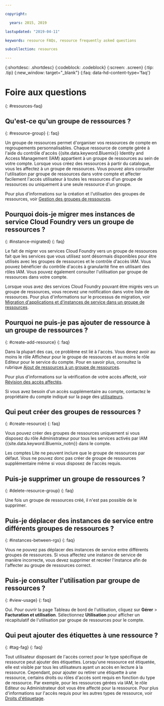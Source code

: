 ```yaml
---

copyright:

  years: 2015, 2019

lastupdated: "2019-04-11"

keywords: resource FAQs, resource frequently asked questions

subcollection: resources

---
```



{:shortdesc: .shortdesc}
{:codeblock: .codeblock}
{:screen: .screen}
{:tip: .tip}
{:new_window: target="_blank"}
{:faq: data-hd-content-type='faq'}


# Foire aux questions
{: #resources-faq}

## Qu'est-ce qu'un groupe de ressources ?
{: #resource-group}
{: faq}

Un groupe de ressources permet d'organiser vos ressources de compte en regroupements personnalisables. Chaque ressource de compte gérée à l'aide du contrôle d'accès {{site.data.keyword.Bluemix}} Identity and Access Management (IAM) appartient à un groupe de ressources au sein de votre compte. Lorsque vous créez des ressources à partir du catalogue, vous les affectez à un groupe de ressources. Vous pouvez alors consulter l'utilisation par groupe de ressources dans votre compte et affecter facilement l'accès utilisateur à toutes les ressources d'un groupe de ressources ou uniquement à une seule ressource d'un groupe.

Pour plus d'informations sur la création et l'utilisation des groupes de ressources, voir [Gestion des groupes de ressources](/docs/resources?topic=resources-rgs).  

## Pourquoi dois-je migrer mes instances de service Cloud Foundry vers un groupe de ressources ?
{: #instance-migrated}
{: faq}

Le fait de migrer vos services Cloud Foundry vers un groupe de ressources fait que les services que vous utilisez sont désormais disponibles pour être utilisés avec les groupes de ressources et le contrôle d'accès IAM. Vous pouvez bénéficier du contrôle d'accès à granularité fine en utilisant des rôles IAM. Vous pouvez également consulter l'utilisation par groupe de ressources dans votre compte. 

Lorsque vous avez des services Cloud Foundry pouvant être migrés vers un groupe de ressources, vous recevez une notification dans votre liste de ressources. Pour plus d'informations sur le processus de migration, voir [Migration d'applications et d'instances de service dans un groupe de ressources](/docs/resources?topic=resources-migrate).

## Pourquoi ne puis-je pas ajouter de ressource à un groupe de ressources ?
{: #create-add-resource}
{: faq}

Dans la plupart des cas, ce problème est lié à l'accès. Vous devez avoir au moins le rôle Afficheur pour le groupe de ressources et au moins le rôle Editeur pour le service du compte. Pour en savoir plus, consultez la rubrique [Ajout de ressources à un groupe de ressources](/docs/resources?topic=resources-rgs#add_to_rgs).

Pour plus d'informations sur la vérification de votre accès affecté, voir [Révision des accès affectés](/docs/iam?topic=iam-iammanidaccser#review_your_access).

Si vous avez besoin d'un accès supplémentaire au compte, contactez le propriétaire du compte indiqué sur la page des [utilisateurs](https://{DomainName}/iam#/users). 

## Qui peut créer des groupes de ressources ?
{: #create-resource}
{: faq}

Vous pouvez créer des groupes de ressources uniquement si vous disposez du rôle Administrateur pour tous les services activés par IAM {{site.data.keyword.Bluemix_notm}} dans le compte.

Les comptes Lite ne peuvent inclure que le groupe de ressources par défaut. Vous ne pouvez donc pas créer de groupe de ressources supplémentaire même si vous disposez de l'accès requis.

## Puis-je supprimer un groupe de ressources ?
{: #delete-resource-group}
{: faq}

Une fois un groupe de ressources créé, il n'est pas possible de le supprimer.

## Puis-je déplacer des instances de service entre différents groupes de ressources ?
{: #instances-between-rgs}
{: faq}

Vous ne pouvez pas déplacer des instances de service entre différents groupes de ressources. Si vous affectez une instance de service de manière incorrecte, vous devez supprimer et recréer l'instance afin de l'affecter au groupe de ressources correct.  

## Puis-je consulter l'utilisation par groupe de ressources ?
{: #view-usage}
{: faq}

Oui. Pour ouvrir la page Tableau de bord de l'utilisation, cliquez sur **Gérer** &gt; **Facturation et utilisation**. Sélectionnez **Utilisation** pour afficher un récapitulatif de l'utilisation par groupe de ressources pour le compte. 

## Qui peut ajouter des étiquettes à une ressource ?
{: #tag-fag}
{: faq}

Tout utilisateur disposant de l'accès correct pour le type spécifique de ressource peut ajouter des étiquettes. Lorsqu'une ressource est étiquetée, elle est visible par tous les utilisateurs ayant un accès en lecture à la ressource. Cependant, pour ajouter ou retirer une étiquette à une ressource, certains droits ou rôles d'accès sont requis en fonction du type de ressource. Par exemple, pour les ressources gérées via IAM, le rôle Editeur ou Administrateur doit vous être affecté pour la ressource. Pour plus d'informations sur l'accès requis pour les autres types de ressource, voir [Droits d'étiquetage](/docs/resources?topic=resources-access#tagging-permissions).
